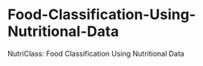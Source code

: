 # Food-Classification-Using-Nutritional-Data
NutriClass: Food Classification Using Nutritional Data

